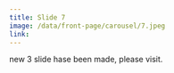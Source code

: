 ```yaml
---
title: Slide 7
image: /data/front-page/carousel/7.jpeg
link: 
---
```

new 3 slide hase been made, please visit.
